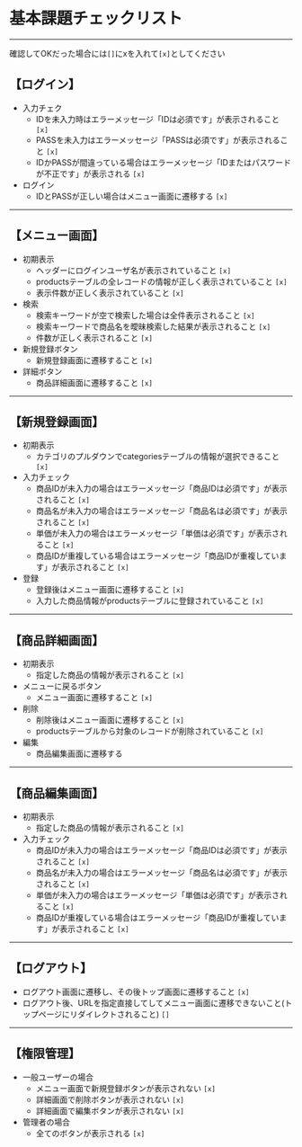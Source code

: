 # 基本課題チェックリスト

---

確認してOKだった場合には`[]`にxを入れて`[x]`としてください

## 【ログイン】

* 入力チェク
  * IDを未入力時はエラーメッセージ「IDは必須です」が表示されること `[x]` 
  * PASSを未入力はエラーメッセージ「PASSは必須です」が表示されること `[x]`  
  * IDかPASSが間違っている場合はエラーメッセージ「IDまたはパスワードが不正です」が表示される `[x]`
* ログイン
  * IDとPASSが正しい場合はメニュー画面に遷移する `[x]`

---

## 【メニュー画面】

* 初期表示
  * ヘッダーにログインユーザ名が表示されていること `[x]`
  * productsテーブルの全レコードの情報が正しく表示されていること `[x]`
  * 表示件数が正しく表示されていること `[x]`
* 検索
  * 検索キーワードが空で検索した場合は全件表示されること `[x]`
  * 検索キーワードで商品名を曖昧検索した結果が表示されること `[x]`
  * 件数が正しく表示されること `[x]`
* 新規登録ボタン
  * 新規登録画面に遷移すること `[x]`
* 詳細ボタン
  * 商品詳細画面に遷移すること `[x]`

---

## 【新規登録画面】

* 初期表示
  * カテゴリのプルダウンでcategoriesテーブルの情報が選択できること `[x]`
* 入力チェック
  * 商品IDが未入力の場合はエラーメッセージ「商品IDは必須です」が表示されること `[x]`
  * 商品名が未入力の場合はエラーメッセージ「商品名は必須です」が表示されること `[x]`
  * 単価が未入力の場合はエラーメッセージ「単価は必須です」が表示されること `[x]`
  * 商品IDが重複している場合はエラーメッセージ「商品IDが重複しています」が表示されること `[x]`
* 登録
  * 登録後はメニュー画面に遷移すること `[x]`
  * 入力した商品情報がproductsテーブルに登録されていること `[x]`

---

## 【商品詳細画面】

* 初期表示
  * 指定した商品の情報が表示されること `[x]`
* メニューに戻るボタン
  * メニュー画面に遷移すること `[x]`
* 削除
  * 削除後はメニュー画面に遷移すること `[x]`
  * productsテーブルから対象のレコードが削除されていること `[x]`
* 編集
  * 商品編集画面に遷移する

---

## 【商品編集画面】

* 初期表示
  * 指定した商品の情報が表示されること `[x]`
* 入力チェック
  * 商品IDが未入力の場合はエラーメッセージ「商品IDは必須です」が表示されること `[x]`
  * 商品名が未入力の場合はエラーメッセージ「商品名は必須です」が表示されること `[x]`
  * 単価が未入力の場合はエラーメッセージ「単価は必須です」が表示されること `[x]`
  * 商品IDが重複している場合はエラーメッセージ「商品IDが重複しています」が表示されること `[x]`

---

## 【ログアウト】

* ログアウト画面に遷移し、その後トップ画面に遷移すること `[x]`
* ログアウト後、URLを指定直接してしてメニュー画面に遷移できないこと(トップページにリダイレクトされること) `[]`

---

## 【権限管理】

* 一般ユーザーの場合
  * メニュー画面で新規登録ボタンが表示されない `[x]`
  * 詳細画面で削除ボタンが表示されない `[x]`
  * 詳細画面で編集ボタンが表示されない `[x]`
* 管理者の場合
  * 全てのボタンが表示される `[x]`
